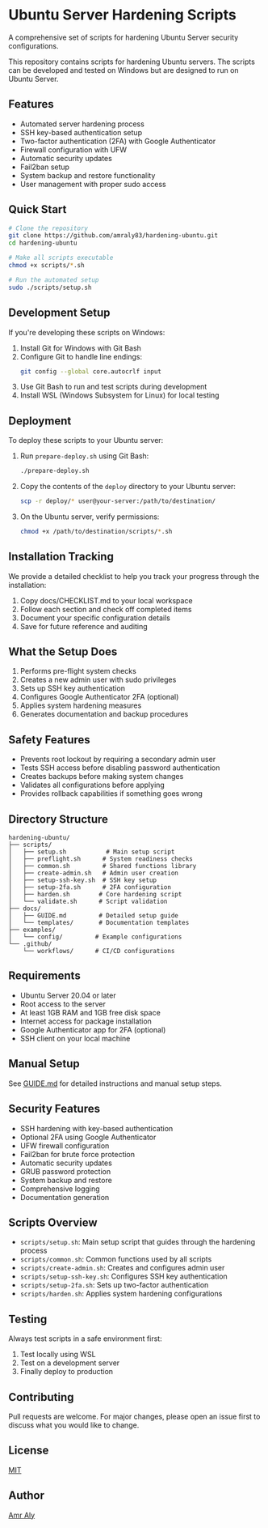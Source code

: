 # Ubuntu Server Hardening Scripts

A comprehensive set of scripts for hardening Ubuntu Server security configurations.

This repository contains scripts for hardening Ubuntu servers. The scripts can be developed and tested on Windows but are designed to run on Ubuntu Server.

## Features
- Automated server hardening process
- SSH key-based authentication setup
- Two-factor authentication (2FA) with Google Authenticator
- Firewall configuration with UFW
- Automatic security updates
- Fail2ban setup
- System backup and restore functionality
- User management with proper sudo access

## Quick Start
```bash
# Clone the repository
git clone https://github.com/amraly83/hardening-ubuntu.git
cd hardening-ubuntu

# Make all scripts executable
chmod +x scripts/*.sh

# Run the automated setup
sudo ./scripts/setup.sh
```

## Development Setup

If you're developing these scripts on Windows:

1. Install Git for Windows with Git Bash
2. Configure Git to handle line endings:
   ```bash
   git config --global core.autocrlf input
   ```
3. Use Git Bash to run and test scripts during development
4. Install WSL (Windows Subsystem for Linux) for local testing

## Deployment

To deploy these scripts to your Ubuntu server:

1. Run `prepare-deploy.sh` using Git Bash:
   ```bash
   ./prepare-deploy.sh
   ```
2. Copy the contents of the `deploy` directory to your Ubuntu server:
   ```bash
   scp -r deploy/* user@your-server:/path/to/destination/
   ```
3. On the Ubuntu server, verify permissions:
   ```bash
   chmod +x /path/to/destination/scripts/*.sh
   ```

## Installation Tracking
We provide a detailed checklist to help you track your progress through the installation:
1. Copy docs/CHECKLIST.md to your local workspace
2. Follow each section and check off completed items
3. Document your specific configuration details
4. Save for future reference and auditing

## What the Setup Does
1. Performs pre-flight system checks
2. Creates a new admin user with sudo privileges
3. Sets up SSH key authentication
4. Configures Google Authenticator 2FA (optional)
5. Applies system hardening measures
6. Generates documentation and backup procedures

## Safety Features
- Prevents root lockout by requiring a secondary admin user
- Tests SSH access before disabling password authentication
- Creates backups before making system changes
- Validates all configurations before applying
- Provides rollback capabilities if something goes wrong

## Directory Structure
```
hardening-ubuntu/
├── scripts/
│   ├── setup.sh           # Main setup script
│   ├── preflight.sh      # System readiness checks
│   ├── common.sh         # Shared functions library
│   ├── create-admin.sh   # Admin user creation
│   ├── setup-ssh-key.sh  # SSH key setup
│   ├── setup-2fa.sh      # 2FA configuration
│   ├── harden.sh        # Core hardening script
│   └── validate.sh      # Script validation
├── docs/
│   ├── GUIDE.md         # Detailed setup guide
│   └── templates/       # Documentation templates
├── examples/
│   └── config/         # Example configurations
└── .github/
    └── workflows/      # CI/CD configurations
```

## Requirements
- Ubuntu Server 20.04 or later
- Root access to the server
- At least 1GB RAM and 1GB free disk space
- Internet access for package installation
- Google Authenticator app for 2FA (optional)
- SSH client on your local machine

## Manual Setup
See [GUIDE.md](docs/GUIDE.md) for detailed instructions and manual setup steps.

## Security Features
- SSH hardening with key-based authentication
- Optional 2FA using Google Authenticator
- UFW firewall configuration
- Fail2ban for brute force protection
- Automatic security updates
- GRUB password protection
- System backup and restore
- Comprehensive logging
- Documentation generation

## Scripts Overview

- `scripts/setup.sh`: Main setup script that guides through the hardening process
- `scripts/common.sh`: Common functions used by all scripts
- `scripts/create-admin.sh`: Creates and configures admin user
- `scripts/setup-ssh-key.sh`: Configures SSH key authentication
- `scripts/setup-2fa.sh`: Sets up two-factor authentication
- `scripts/harden.sh`: Applies system hardening configurations

## Testing

Always test scripts in a safe environment first:
1. Test locally using WSL
2. Test on a development server
3. Finally deploy to production

## Contributing
Pull requests are welcome. For major changes, please open an issue first to discuss what you would like to change.

## License
[MIT](LICENSE)

## Author
[Amr Aly](https://github.com/amraly83)